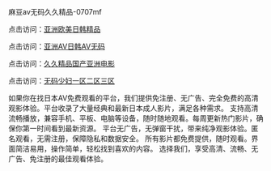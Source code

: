 麻豆av无码久久精品-0707mf

点击访问：<a href="https://fdhf-454.pages.dev/">亚洲欧美日韩精品</a>

点击访问：<a href="https://bered.pages.dev/">亚洲AV日韩AV无码</a>

点击访问：<a href="https://rtj-3zo.pages.dev/">久久精品国产亚洲电影</a>

点击访问：<a href="https://vassv.pages.dev/">无码少妇一区二区三区</a>

如果你在找日本AV免费观看的平台，我们提供免注册、无广告、完全免费的高清观影体验。平台收录了大量经典和最新日本成人影片，满足各种需求。
支持高清流畅播放，兼容手机、平板、电脑等设备，随时随地观看。每周更新热门影片，确保你第一时间看到最新资源。
平台无广告，无弹窗干扰，带来纯净观影体验。匿名观看，无需注册，保障隐私和数据安全。
所有影片都免费提供，随时观看。界面简洁易用，操作简单，轻松找到喜欢的内容。
选择我们，享受高清、流畅、无广告、免注册的最佳观看体验。


<span style="display:none;">[Canonical link](）</span>


